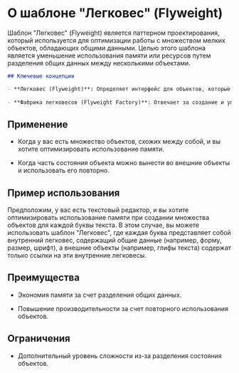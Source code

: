 # О шаблоне "Легковес" (Flyweight)

Шаблон "Легковес" (Flyweight) является паттерном проектирования, который используется для оптимизации работы с множеством мелких объектов, обладающих общими данными. Целью этого шаблона является уменьшение использования памяти или ресурсов путем разделения общих данных между несколькими объектами.

```markdown
## Ключевые концепции

- **Легковес (Flyweight)**: Определяет интерфейс для объектов, которые будут разделены. Объекты могут быть внутренними (с общими данными) или внешними (ссылка на внутренние объекты).
  
- **Фабрика легковесов (Flyweight Factory)**: Отвечает за создание и управление легковесами, обеспечивая повторное использование объектов и разделение общих данных.
```

## Применение

- Когда у вас есть множество объектов, схожих между собой, и вы хотите оптимизировать использование памяти.

- Когда часть состояния объекта можно вынести во внешние объекты и использовать его повторно.

## Пример использования

Предположим, у вас есть текстовый редактор, и вы хотите оптимизировать использование памяти при создании множества объектов для каждой буквы текста. В этом случае, вы можете использовать шаблон "Легковес", где каждая буква представляет собой внутренний легковес, содержащий общие данные (например, форму, размер, шрифт), а внешние объекты (например, глифы текста) содержат только ссылки на эти внутренние легковесы.

## Преимущества

- Экономия памяти за счет разделения общих данных.

- Повышение производительности за счет повторного использования объектов.

## Ограничения

- Дополнительный уровень сложности из-за разделения состояния объектов.

